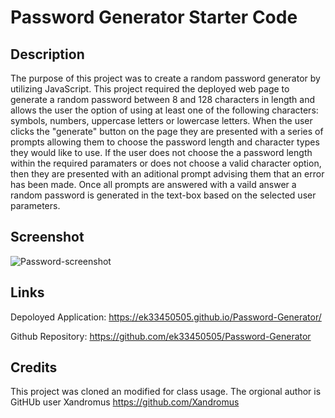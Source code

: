# Password Generator Starter Code

## Description
The purpose of this project was to create a random password generator by utilizing JavaScript. This project required the deployed web page to generate a random password between 8 and 128 characters in length and allows the user the option of using at least one of the following characters: symbols, numbers, uppercase letters or lowercase letters. When the user clicks the "generate" button on the page they are presented with a series of prompts allowing them to choose the password length and character types they would like to use. If the user does not choose the a password length within the required paramaters or does not choose a valid character option, then they are presented with an aditional prompt advising them that an error has been made. Once all prompts are answered with a vaild answer a random password is generated in the text-box based on the selected user parameters.

## Screenshot
![Password-screenshot](https://user-images.githubusercontent.com/97137083/155799204-7742b467-4644-408c-b21b-ffd42d439298.png)

## Links

Depoloyed Application: https://ek33450505.github.io/Password-Generator/

Github Repository: https://github.com/ek33450505/Password-Generator

## Credits

This project was cloned an modified for class usage. The orgional author is GitHUb user Xandromus
https://github.com/Xandromus
